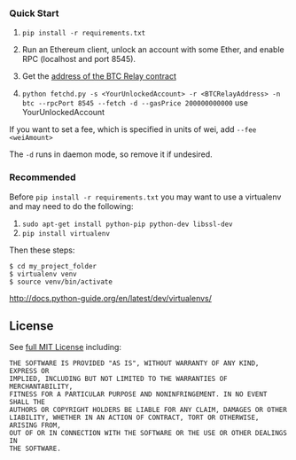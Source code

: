 ### Quick Start

1. `pip install -r requirements.txt`

1. Run an Ethereum client, unlock an account with some Ether, and enable RPC (localhost and port 8545).

1. Get the [address of the BTC Relay contract](https://github.com/ethers/btcrelay/blob/wallet/README.md#btc-relay-contract-address-and-abi)

1. `python fetchd.py -s <YourUnlockedAccount> -r <BTCRelayAddress> -n btc --rpcPort 8545 --fetch -d --gasPrice 200000000000`  use YourUnlockedAccount

If you want to set a fee, which is specified in units of wei, add `--fee <weiAmount>`

The `-d` runs in daemon mode, so remove it if undesired.


### Recommended

Before `pip install -r requirements.txt` you may want to use a virtualenv and
may need to do the following:

1. `sudo apt-get install python-pip python-dev libssl-dev`
1. `pip install virtualenv`

Then these steps:
```
$ cd my_project_folder
$ virtualenv venv
$ source venv/bin/activate
```
http://docs.python-guide.org/en/latest/dev/virtualenvs/

## License

See [full MIT License](LICENSE) including:
```
THE SOFTWARE IS PROVIDED "AS IS", WITHOUT WARRANTY OF ANY KIND, EXPRESS OR
IMPLIED, INCLUDING BUT NOT LIMITED TO THE WARRANTIES OF MERCHANTABILITY,
FITNESS FOR A PARTICULAR PURPOSE AND NONINFRINGEMENT. IN NO EVENT SHALL THE
AUTHORS OR COPYRIGHT HOLDERS BE LIABLE FOR ANY CLAIM, DAMAGES OR OTHER
LIABILITY, WHETHER IN AN ACTION OF CONTRACT, TORT OR OTHERWISE, ARISING FROM,
OUT OF OR IN CONNECTION WITH THE SOFTWARE OR THE USE OR OTHER DEALINGS IN
THE SOFTWARE.
```
